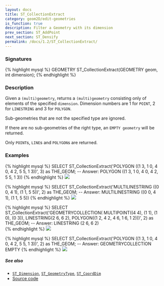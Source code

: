 ```yaml
---
layout: docs
title: ST_CollectionExtract
category: geom2D/edit-geometries
is_function: true
description: Filter a Geometry with its dimension
prev_section: ST_AddPoint
next_section: ST_Densify
permalink: /docs/1.2/ST_CollectionExtract/
---
```


### Signatures

{% highlight mysql %}
GEOMETRY ST_CollectionExtract(GEOMETRY geom, int dimension);
{% endhighlight %}

### Description

Given a `(multi)geometry`, returns a `(multi)geometry` consisting only of elements of the specified `dimension`. Dimension numbers are 1 for `POINT`, 2 for `LINESTRING` and 3 for `POLYGON`.

Sub-geometries that are not the specified type are ignored.

If there are no sub-geometries of the right type, an `EMPTY geometry` will be returned. 

Only `POINT`s, `LINE`s and `POLYGON`s are returned.

### Examples

{% highlight mysql %}
SELECT ST_CollectionExtract('POLYGON ((1 3, 1 0, 4 0, 4 2, 5 5, 1 3))', 3) as THE_GEOM;
-- Answer: POLYGON ((1 3, 1 0, 4 0, 4 2, 5 5, 1 3)) 
{% endhighlight %}
<img class="displayed" src="../ST_CollectionExtract_1.png"/>

{% highlight mysql %}
SELECT ST_CollectionExtract('MULTILINESTRING ((0 0, 4 1), (1 1, 5 5))', 2) as THE_GEOM;
-- Answer: MULTILINESTRING ((0 0, 4 1), (1 1, 5 5))
{% endhighlight %}
<img class="displayed" src="../ST_CollectionExtract_2.png"/>

{% highlight mysql %}
SELECT ST_CollectionExtract('GEOMETRYCOLLECTION(
                       MULTIPOINT((4 4), (1 1), (1 0), (0 3)),
                       LINESTRING(2 6, 6 2),
                       POLYGON((1 2, 4 2, 4 6, 1 6, 1 2)))', 2) 
                       as THE_GEOM;
-- Answer: LINESTRING (2 6, 6 2)  
{% endhighlight %}
<img class="displayed" src="../ST_CollectionExtract_3.png"/>

{% highlight mysql %}
SELECT ST_CollectionExtract('POLYGON ((1 3, 1 0, 4 0, 4 2, 5 5, 1 3))', 2) as THE_GEOM;
-- Answer: GEOMETRYCOLLECTION EMPTY
{% endhighlight %}
<img class="displayed" src="../ST_CollectionExtract_4.png"/>


##### See also

* [`ST_Dimension`](../ST_Dimension), [`ST_GeometryType`](../ST_GeometryType), [`ST_CoordDim`](../ST_CoordDim)
* <a href="https://github.com/orbisgis/h2gis/blob/master/h2spatial-ext/src/main/java/org/h2gis/h2spatialext/function/spatial/edit/ST_CollectionExtract.java" target="_blank">Source code</a>
